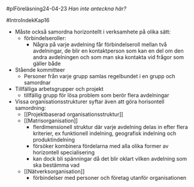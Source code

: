 #plFöreläsning24-04-23 
*Han inte anteckna här?*

#IntroIndekKap16 
- Måste också samordna horizontellt i verksamhete på olika sätt:
	- förbindelseroller:
		- Några på varje avdelning får förbindelseroll mellan två avdelningar, de blir en kontaktperson som kan en del om den andra avdelningen och som man ska kontakta vid frågor som gäller både
- Stående kommitteer
	- Personer från varje grupp samlas regelbundet i en grupp och samordnar
- Tillfälliga arbetsgrupper och projekt
	- tillfällig grupp för lösa problem som berör flera avdelningar
- Vissa organisationsstrukturer syftar även att göra horisontell samordning:
	- [[Projektbaserad organisationsstruktur]]
	- [[Matrisorganisation]]
		- flerdimensionell struktur där varje avdelning delas in efter flera kriterier, ex funktionell indelning, geografisk indelning och produktindelning
		- försöker kombinera fördelarna med alla olika former av horizontell specialisering
		- kan dock bli spänningar då det blir oklart vilken avdelning som ska bestämma vad
	- [[Nätverksorganisation]]
		- förbindelser med personer och företag utanför organisationen